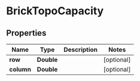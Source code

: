 

# BrickTopoCapacity


## Properties

Name | Type | Description | Notes
------------ | ------------- | ------------- | -------------
**row** | **Double** |  |  [optional]
**column** | **Double** |  |  [optional]



